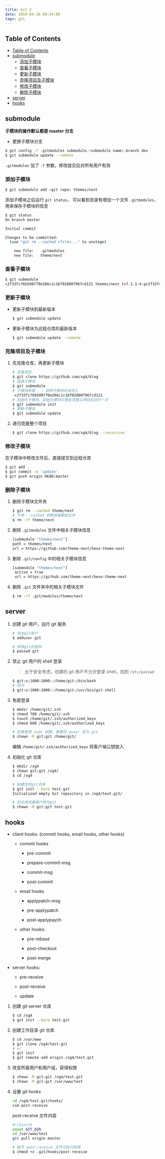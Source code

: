```yaml
---
title: Git 2
date: 2019-04-20 09:54:09
tags: git
---
```


## Table of Contents

- [Table of Contents](#table-of-contents)
- [submodule](#submodule)
  - [添加子模块](#%E6%B7%BB%E5%8A%A0%E5%AD%90%E6%A8%A1%E5%9D%97)
  - [查看子模块](#%E6%9F%A5%E7%9C%8B%E5%AD%90%E6%A8%A1%E5%9D%97)
  - [更新子模块](#%E6%9B%B4%E6%96%B0%E5%AD%90%E6%A8%A1%E5%9D%97)
  - [克隆项目及子模块](#%E5%85%8B%E9%9A%86%E9%A1%B9%E7%9B%AE%E5%8F%8A%E5%AD%90%E6%A8%A1%E5%9D%97)
  - [修改子模块](#%E4%BF%AE%E6%94%B9%E5%AD%90%E6%A8%A1%E5%9D%97)
  - [删除子模块](#%E5%88%A0%E9%99%A4%E5%AD%90%E6%A8%A1%E5%9D%97)
- [server](#server)
- [hooks](#hooks)

## submodule

**子模块的操作默认都是 master 分支**

- 更换子模块分支

```bash
$ git config -f .gitmodules submodule.<submodule name>.branch dev
$ git submodule update --remote
```

`.gitmodules` 加了 `-f` 参数，修改提交后对所有用户有效

### 添加子模块

```bash
$ git submodule add <git repo> themes/next
```

添加子模块之后运行 `git status`， 可以看到目录有增加一个文件 `.gitmodules`，用来保存子模块的信息

```bash
$ git status
On branch master

Initial commit

Changes to be committed:
  (use "git rm --cached <file>..." to unstage)

    new file:   .gitmodules
    new file:   theme/next
```

### 查看子模块

```bash
$ git submodule
c2f33fc76b500770e266c1c16f028807967cd121 themes/next (v7.1.1-4-gc2f33fc)
```

### 更新子模块

- 更新子模块到最新版本

  ```bash
  $ git submodule update
  ```

- 更新子模块为远程仓库的最新版本

  ```bash
  $ git submodule update --remote
  ```

### 克隆项目及子模块

1. 先克隆仓库，再更新子模块

   ```bash
   # 克隆项目
   $ git clone https://github.com/xg4/blog
   # 查看子模块
   $ git submodule
   # 子模块前面 - ，说明子模块还未捡入
   -c2f33fc76b500770e266c1c16f028807967cd121
   # 初始化子模块，初始化模块只需在克隆父项目后运行一次
   $ git submodule init
   # 更新子模块
   $ git submodule update
   ```

2. 递归克隆整个项目

   ```bash
   $ git clone https://github.com/xg4/blog --recursive
   ```

### 修改子模块

在子模块中修改文件后，直接提交到远程仓库

```bash
$ git add .
$ git commit -m 'update'
$ git push origin HEAD:master
```

### 删除子模块

1. 删除子模块文件夹

   ```bash
   $ git rm --cached theme/next
   # 不带 --cached 参数直接删除文件
   $ rm -rf theme/next
   ```

2. 删除 `.gitmodules` 文件中相关子模块信息

   ```bash
   [submodule "themes/next"]
   path = themes/next
   url = https://github.com/theme-next/hexo-theme-next
   ```

3. 删除 `.git/config` 中的相关子模块信息

   ```bash
   [submodule "themes/next"]
    active = true
    url = https://github.com/theme-next/hexo-theme-next
   ```

4. 删除 `.git` 文件夹中的相关子模块文件

   ```bash
   $ rm -rf .git/modules/theme/next
   ```

## server

1. 创建 git 用户，运行 git 服务

   ```bash
   # 添加git账户
   $ adduser git

   # 修改git的密码
   $ passwd git
   ```

2. 禁止 git 用户的 shell 登录

   > 出于安全考虑，创建的 git 用户不允许登录 shell，找到 `/etc/passwd`

   ```bash
   $ git:x:1000:1000::/home/git:/bin/bash
   # 改为
   $ git:x:1000:1000::/home/git:/usr/bin/git-shell
   ```

3. 免密登录

   ```bash
   $ mkdir /home/git/.ssh
   $ chmod 700 /home/git/.ssh
   $ touch /home/git/.ssh/authorized_keys
   $ chmod 600 /home/git/.ssh/authorized_keys

   # 如果使用 sudo 创建，需要将 owner 改为 git
   $ chown -R git:git /home/git/
   ```

   编辑 `/home/git/.ssh/authorized_keys` 将客户端公钥放入

4. 初始化 git 仓库

   ```bash
   $ mkdir /xg4
   $ chown git:git /xg4/
   $ cd /xg4

   # 创建空的git仓库
   $ git init --bare test.git
   Initialized empty Git repository in /xg4/test.git/

   # 将仓库所属用户改为git
   $ chown -R git:git test.git
   ```

## hooks

- client hooks: (commit hooks, email hooks, other hooks)

  - commit hooks

    - pre-commit

    - prepare-commit-msg

    - commit-msg

    - post-commit

  - email hooks

    - applypatch-msg

    - pre-applypatch

    - post-applypaych

  - other hooks:

    - pre-rebase

    - post-checkout

    - post-merge

- server hooks:

  - pre-receive

  - post-receive

  - update

1. 创建 git server 仓库

   ```bash
   $ cd /xg4
   $ git init --bare test.git
   ```

2. 创建工作目录 git 仓库

   ```bash
   $ cd /var/www
   $ git clone /xg4/test.git
   # or
   $ git init
   $ git remote add origin /xg4/test.git
   ```

3. 改变所属用户和用户组，获得权限

   ```bash
   $ chown -R git:git /xg4/test.git
   $ chown -R git:git /var/www/test
   ```

4. 设置 git hooks

   ```bash
   cd /xg4/test.git/hooks/
   vim post-receive
   ```

   post-receive 文件内容

   ```bash
   #!/bin/sh
   unset GIT_DIR
   cd /var/www/test
   git pull origin master
   ```

   ```bash
   # 赋予 post-receive 文件可执行权限
   $ chmod +x .git/hooks/post-receive
   ```

